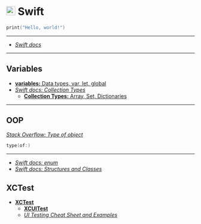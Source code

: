 <!-- [_Stack Overflow: _]() -->
<!-- [_GitHub: _]() -->

# <img src="/imgs/swift.png" width="24" height="24"> Swift

```swift
print("Hello, world!")
```

***

- [_Swift docs_](https://docs.swift.org/swift-book/LanguageGuide/TheBasics.html)

***

## Variables

- [__variables:__ Data types, var, let, global](/Swift/var.md)
- [_Swift docs: Collection Types_](https://docs.swift.org/swift-book/LanguageGuide/CollectionTypes.html)
    - [__Collection Types:__ Array, Set, Dictionaries](Swift/CollectionTypes.md)

***

## OOP

[_Stack Overflow: Type of object_](https://stackoverflow.com/questions/24006165/how-do-i-print-the-type-or-class-of-a-variable-in-swift) <br>
```swift
type(of:)
```

***

- [_Swift docs: enum_](https://docs.swift.org/swift-book/LanguageGuide/Enumerations.html)
- [_Swift docs: Structures and Classes_](https://docs.swift.org/swift-book/LanguageGuide/ClassesAndStructures.html)

## XCTest

- [__XCTest__](Swift/XCTest/XCTest.md)
    - [__XCUITest__](Swift/XCTest/XCUITest/XCUitest.md)
    - [_UI Testing Cheat Sheet and Examples_](http://masilotti.com/ui-testing-cheat-sheet/)
